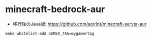 # minecraft-bedrock-aur

- 移行後のJava版: <https://github.com/aoirint/minecraft-server-aur>

```shell
make whitelist-add GAMER_TAG=mygamertag
```

